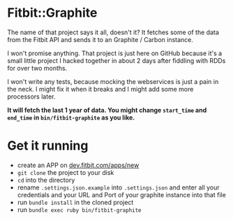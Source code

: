 # Fitbit::Graphite

The name of that project says it all, doesn't it? 
It fetches some of the data from the Fitbit API and sends it to an Graphite / Carbon instance. 

I won't promise anything. That project is just here on GitHub because it's a small little project I hacked together in about 2 days after fiddling with RDDs for over two months. 

I won't write any tests, because mocking the webservices is just a pain in the neck. I might fix it when it breaks and I might add some more processors later. 

**It will fetch the last 1 year of data. You might change `start_time` and `end_time` in `bin/fitbit-graphite` as you like.**

# Get it running

* create an APP on [dev.fitbit.com/apps/new](https://dev.fitbit.com/apps/new)
* `git clone` the project to your disk
* `cd` into the directory
* rename  `.settings.json.example` into `.settings.json` and enter all your credentials and your URL and Port of your graphite instance into that file
* run `bundle install` in the cloned project
* run `bundle exec ruby bin/fitbit-graphite`

